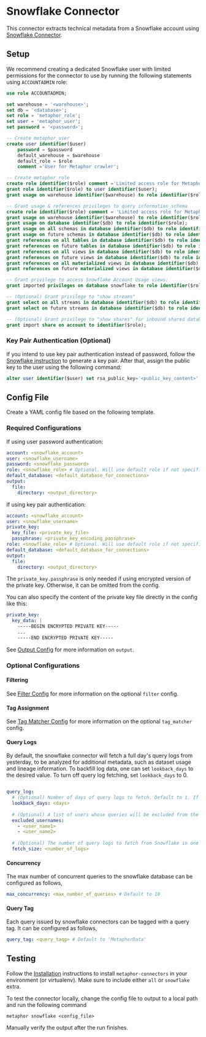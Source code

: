 # Snowflake Connector

This connector extracts technical metadata from a Snowflake account using [Snowflake Connector](https://docs.snowflake.com/en/user-guide/python-connector.html).

## Setup

We recommend creating a dedicated Snowflake user with limited permissions for the connector to use by running the following statements using `ACCOUNTADMIN` role:

```sql
use role ACCOUNTADMIN;

set warehouse = '<warehouse>';
set db = '<database>';
set role = 'metaphor_role';
set user = 'metaphor_user';
set password = '<password>';

-- Create metaphor_user
create user identifier($user)  
    password = $password  
    default_warehouse = $warehouse  
    default_role = $role  
    comment ='User for Metaphor crawler';  

-- Create metaphor_role  
create role identifier($role) comment ='Limited access role for Metaphor connector';  
grant role identifier($role) to user identifier($user);
grant usage on warehouse identifier($warehouse) to role identifier($role);  

-- Grant usage & references privileges to query information_schema
create role identifier($role) comment = 'Limited access role for Metaphor connector';
grant usage on warehouse identifier($warehouse) to role identifier($role);
grant usage on database identifier($db) to role identifier($role);
grant usage on all schemas in database identifier($db) to role identifier($role);
grant usage on future schemas in database identifier($db) to role identifier($role);
grant references on all tables in database identifier($db) to role identifier($role);
grant references on future tables in database identifier($db) to role identifier($role);
grant references on all views in database identifier($db) to role identifier($role);
grant references on future views in database identifier($db) to role identifier($role);
grant references on all materialized views in database identifier($db) to role identifier($role);
grant references on future materialized views in database identifier($db) to role identifier($role);

-- Grant privilege to access Snowflake Account Usage views:
grant imported privileges on database snowflake to role identifier($role);

-- (Optional) Grant privilege to "show streams"
grant select on all streams in database identifier($db) to role identifier($role);
grant select on future streams in database identifier($db) to role identifier($role);

-- (Optional) Grant privilege to "show shares" for inbound shared databases
grant import share on account to identifier($role);
```

### Key Pair Authentication (Optional)

If you intend to use key pair authentication instead of password, follow the [Snowflake instruction](https://docs.snowflake.com/en/user-guide/key-pair-auth.html) to generate a key pair. After that, assign the public key to the user using the following command:

```sql
alter user identifier($user) set rsa_public_key='<public_key_content>';
```

## Config File

Create a YAML config file based on the following template.

### Required Configurations

If using user password authentication:

```yaml
account: <snowflake_account>
user: <snowflake_username>
password: <snowflake_password>
role: <snowflake_role> # Optional. Will use default role if not specified.
default_database: <default_database_for_connections>
output:
  file:
    directory: <output_directory>
```

If using key pair authentication:

```yaml
account: <snowflake_account>
user: <snowflake_username>
private_key:
  key_file: <private_key_file>
  passphrase: <private_key_encoding_passphrase>
role: <snowflake_role> # Optional. Will use default role if not specified.
default_database: <default_database_for_connections>
output:
  file:
    directory: <output_directory>
```

The `private_key.passphrase` is only needed if using encrypted version of the private key. Otherwise, it can be omitted from the config.

You can also specify the content of the private key file directly in the config like this:

```yaml
private_key:
  key_data: |
    -----BEGIN ENCRYPTED PRIVATE KEY-----
    ...
    -----END ENCRYPTED PRIVATE KEY-----
```

See [Output Config](../common/docs/output.md) for more information on `output`.

### Optional Configurations

#### Filtering

See [Filter Config](../common/docs/filter.md) for more information on the optional `filter` config.

#### Tag Assignment

See [Tag Matcher Config](../common/docs/tag_matcher.md) for more information on the optional `tag_matcher` config.

#### Query Logs

By default, the snowflake connector will fetch a full day's query logs from yesterday, to be analyzed for additional metadata, such as dataset usage and lineage information. To backfill log data, one can set `lookback_days` to the desired value. To turn off query log fetching, set `lookback_days` to 0.  

```yaml

query_log:
  # (Optional) Number of days of query logs to fetch. Default to 1. If 0, the no query logs will be fetched.
  lookback_days: <days>
    
  # (Optional) A list of users whose queries will be excluded from the log fetching.
  excluded_usernames:
    - <user_name1>
    - <user_name2>
  
  # (Optional) The number of query logs to fetch from Snowflake in one batch. Default to 100000.
  fetch_size: <number_of_logs>
```

#### Concurrency

The max number of concurrent queries to the snowflake database can be configured as follows,

```yaml
max_concurrency: <max_number_of_queries> # Default to 10
```

#### Query Tag

Each query issued by snowflake connectors can be tagged with a query tag. It can be configured as follows,

```yaml
query_tag: <query_taqg> # Default to 'MetaphorData'
```

## Testing

Follow the [Installation](../../README.md) instructions to install `metaphor-connectors` in your environment (or virtualenv). Make sure to include either `all` or `snowflake` extra.

To test the connector locally, change the config file to output to a local path and run the following command

```shell
metaphor snowflake <config_file>
```

Manually verify the output after the run finishes.
